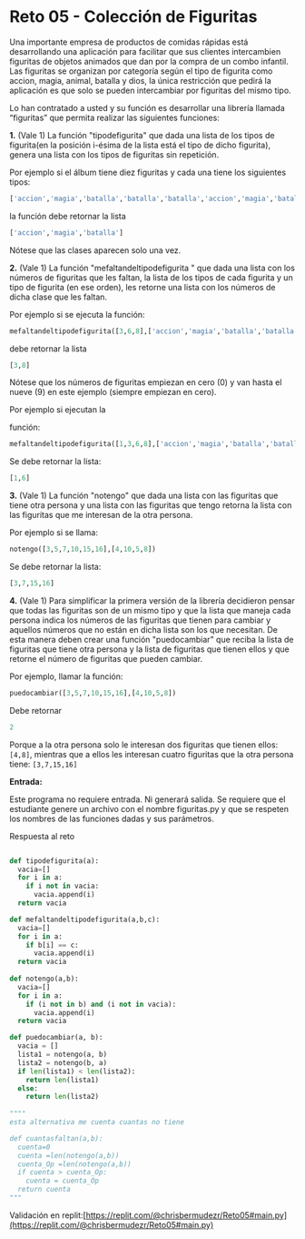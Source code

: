 # Reto 05 - Colección de Figuritas 


Una importante empresa de productos de comidas rápidas está desarrollando una aplicación para facilitar que sus clientes intercambien figuritas de objetos animados que dan por la compra de un combo infantil. Las figuritas se organizan por categoría según el tipo de figurita como accion, magia, animal, batalla y dios, la única restricción que pedirá la aplicación es que solo se pueden intercambiar por figuritas del mismo tipo.

Lo han contratado a usted y su función es desarrollar una librería llamada “figuritas” que permita realizar las siguientes funciones: 

**1.** (Vale 1) La función "tipodefigurita" que dada una lista de los tipos de figurita(en la posición i-ésima de la lista está el tipo de dicho figurita), genera una lista con los tipos de figuritas sin repetición.

Por ejemplo si el álbum tiene diez figuritas y cada una tiene los siguientes tipos:
```python
['accion','magia','batalla','batalla','batalla','accion','magia','batalla','batalla','batalla']
```

la función debe retornar la lista

```python
['accion','magia','batalla']
```

Nótese que las clases aparecen solo una vez. 

**2.** (Vale 1) La función "mefaltandeltipodefigurita " que dada una lista con los números de figuritas que les faltan, la lista de los tipos de cada figurita y un tipo de figurita (en ese orden), les retorne una lista con los números de dicha clase que les faltan.

Por ejemplo si se ejecuta la función:

```python
mefaltandeltipodefigurita([3,6,8],['accion','magia','batalla','batalla','batalla','accion','magia','batalla','batalla','batalla'],'batalla')
```

debe retornar la lista

```python
[3,8]
```

Nótese que los números de figuritas empiezan en cero (0) y van hasta el nueve (9) en este ejemplo (siempre empiezan en cero).

Por ejemplo si ejecutan la

función:

```python
mefaltandeltipodefigurita([1,3,6,8],['accion','magia','batalla','batalla','batalla','accion','magia','batalla','batalla','batalla'],'magia')  
```

Se debe retornar la lista:

```python
[1,6] 
```

**3.** (Vale 1) La función "notengo" que dada una lista con las figuritas que tiene otra persona y una lista con las figuritas que tengo retorna la lista con las figuritas que me interesan de la otra persona.

Por ejemplo si se llama:

```python
notengo([3,5,7,10,15,16],[4,10,5,8])
```
Se debe retornar la lista:

```python
[3,7,15,16] 
```

**4.** (Vale 1) Para simplificar la primera versión de la librería decidieron pensar que todas las figuritas son de un mismo tipo y que la lista que maneja cada persona indica los números de las figuritas que tienen para cambiar y aquellos números que no están en dicha lista son los que necesitan. De esta manera deben crear una función "puedocambiar" que reciba la lista de figuritas que tiene otra persona y la lista de figuritas que tienen ellos y que retorne el número de figuritas que pueden cambiar.

Por ejemplo, llamar la función:

```python
puedocambiar([3,5,7,10,15,16],[4,10,5,8])
```
Debe retornar

```python
2
```

Porque a la otra persona solo le interesan dos figuritas que tienen ellos: ```[4,8]```, mientras que a ellos les interesan cuatro figuritas que la otra persona tiene: ```[3,7,15,16]```

**Entrada:**

Este programa no requiere entrada. Ni generará salida. Se requiere que el estudiante genere un archivo con el nombre figuritas.py y que se respeten los nombres de las funciones dadas y sus parámetros.

Respuesta al reto

```python

def tipodefigurita(a):
  vacia=[]
  for i in a:
    if i not in vacia:
      vacia.append(i)
  return vacia

def mefaltandeltipodefigurita(a,b,c):
  vacia=[]
  for i in a:
    if b[i] == c:
      vacia.append(i)
  return vacia
  
def notengo(a,b):
  vacia=[]
  for i in a:
    if (i not in b) and (i not in vacia):
      vacia.append(i)
  return vacia

def puedocambiar(a, b):
  vacia = []
  lista1 = notengo(a, b)
  lista2 = notengo(b, a)
  if len(lista1) < len(lista2):
    return len(lista1)
  else:
    return len(lista2)
  
"""" 
esta alternativa me cuenta cuantas no tiene

def cuantasfaltan(a,b):
  cuenta=0
  cuenta =len(notengo(a,b))
  cuenta_Op =len(notengo(a,b))
  if cuenta > cuenta_Op:
    cuenta = cuenta_Op
  return cuenta
"""

```

Validación en replit:[https://replit.com/@chrisbermudezr/Reto05#main.py](https://replit.com/@chrisbermudezr/Reto05#main.py)